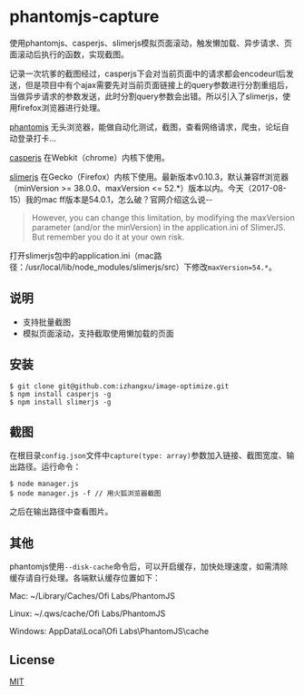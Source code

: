 # phantomjs-capture

使用phantomjs、casperjs、slimerjs模拟页面滚动，触发懒加载、异步请求、页面滚动后执行的函数，实现截图。

记录一次坑爹的截图经过，casperjs下会对当前页面中的请求都会encodeurl后发送，但是项目中有个ajax需要先对当前页面链接上的query参数进行分割重组后，当做异步请求的参数发送，此时分割query参数会出错。所以引入了slimerjs，使用firefox浏览器进行处理。

[phantomjs](http://phantomjs.org/) 无头浏览器，能做自动化测试，截图，查看网络请求，爬虫，论坛自动登录打卡...

[casperjs](http://casperjs.org/) 在Webkit（chrome）内核下使用。

[slimerjs](https://slimerjs.org/) 在Gecko（Firefox）内核下使用。最新版本v0.10.3，默认兼容ff浏览器（minVersion >= 38.0.0、maxVersion <= 52.*）版本以内。今天（2017-08-15）我的mac ff版本是54.0.1，怎么破？官网介绍这么说--
> However, you can change this limitation, by modifying the maxVersion parameter (and/or the minVersion) in the application.ini of SlimerJS. But remember you do it at your own risk.

打开slimerjs包中的application.ini（mac路径：/usr/local/lib/node_modules/slimerjs/src）下修改`maxVersion=54.*`。

## 说明
 - 支持批量截图
 - 模拟页面滚动，支持截取使用懒加载的页面

## 安装

```
$ git clone git@github.com:izhangxu/image-optimize.git
$ npm install casperjs -g
$ npm install slimerjs -g
```

## 截图

在根目录`config.json`文件中`capture(type: array)`参数加入链接、截图宽度、输出路径。运行命令：
```
$ node manager.js
$ node manager.js -f // 用火狐浏览器截图
``` 
之后在输出路径中查看图片。

## 其他
phantomjs使用`--disk-cache`命令后，可以开启缓存，加快处理速度，如需清除缓存请自行处理。各端默认缓存位置如下：

Mac: ~/Library/Caches/Ofi Labs/PhantomJS

Linux: ~/.qws/cache/Ofi Labs/PhantomJS

Windows: AppData\Local\Ofi Labs\PhantomJS\cache

## License
[MIT](https://github.com/izhangxu/phantomjs-capture/blob/master/LICENSE)